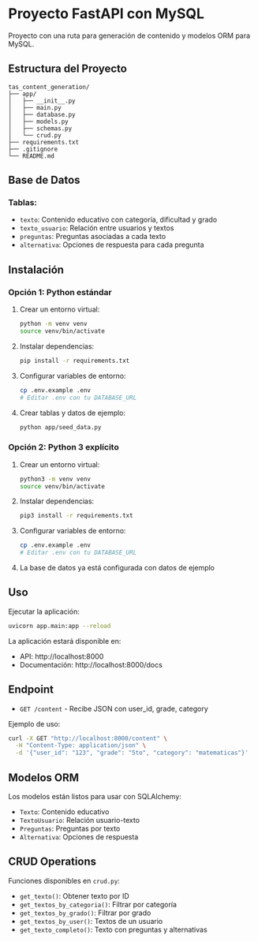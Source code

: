# Proyecto FastAPI con MySQL

Proyecto con una ruta para generación de contenido y modelos ORM para MySQL.

## Estructura del Proyecto

```
tas_content_generation/
├── app/
│   ├── __init__.py
│   ├── main.py
│   ├── database.py
│   ├── models.py
│   ├── schemas.py
│   └── crud.py
├── requirements.txt
├── .gitignore
└── README.md
```

## Base de Datos

### Tablas:
- `texto`: Contenido educativo con categoría, dificultad y grado
- `texto_usuario`: Relación entre usuarios y textos
- `preguntas`: Preguntas asociadas a cada texto
- `alternativa`: Opciones de respuesta para cada pregunta

## Instalación

### Opción 1: Python estándar
1. Crear un entorno virtual:
   ```bash
   python -m venv venv
   source venv/bin/activate
   ```

2. Instalar dependencias:
   ```bash
   pip install -r requirements.txt
   ```

3. Configurar variables de entorno:
   ```bash
   cp .env.example .env
   # Editar .env con tu DATABASE_URL
   ```

4. Crear tablas y datos de ejemplo:
   ```bash
   python app/seed_data.py
   ```

### Opción 2: Python 3 explícito
1. Crear un entorno virtual:
   ```bash
   python3 -m venv venv
   source venv/bin/activate
   ```

2. Instalar dependencias:
   ```bash
   pip3 install -r requirements.txt
   ```

3. Configurar variables de entorno:
   ```bash
   cp .env.example .env
   # Editar .env con tu DATABASE_URL
   ```

4. La base de datos ya está configurada con datos de ejemplo

## Uso

Ejecutar la aplicación:
```bash
uvicorn app.main:app --reload
```

La aplicación estará disponible en:
- API: http://localhost:8000
- Documentación: http://localhost:8000/docs

## Endpoint

- `GET /content` - Recibe JSON con user_id, grade, category

Ejemplo de uso:
```bash
curl -X GET "http://localhost:8000/content" \
  -H "Content-Type: application/json" \
  -d '{"user_id": "123", "grade": "5to", "category": "matematicas"}'
```

## Modelos ORM

Los modelos están listos para usar con SQLAlchemy:
- `Texto`: Contenido educativo
- `TextoUsuario`: Relación usuario-texto
- `Preguntas`: Preguntas por texto
- `Alternativa`: Opciones de respuesta

## CRUD Operations

Funciones disponibles en `crud.py`:
- `get_texto()`: Obtener texto por ID
- `get_textos_by_categoria()`: Filtrar por categoría
- `get_textos_by_grado()`: Filtrar por grado
- `get_textos_by_user()`: Textos de un usuario
- `get_texto_completo()`: Texto con preguntas y alternativas
